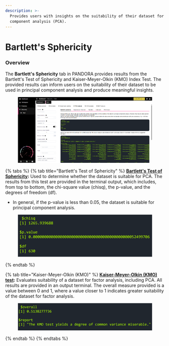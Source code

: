 ```yaml
---
description: >-
  Provides users with insights on the suitability of their dataset for principal
  component analysis (PCA).
---
```


# Bartlett's Sphericity

### Overview

The **Bartlett's Sphericity** tab in PANDORA provides results from the Bartlett's Test of Sphericity and Kaiser-Meyer-Olkin (KMO) Index Test. The provided results can inform users on the suitability of their dataset to be used in principal component analysis and produce meaningful insights.

<figure><img src="../../../.gitbook/assets/image (2).png" alt=""><figcaption></figcaption></figure>

{% tabs %}
{% tab title="Bartlett's Test of Sphericity" %}
[**Bartlett's Test of Sphericity**](https://en.wikipedia.org/wiki/Bartlett's_test)**:** Used to determine whether the dataset is suitable for PCA. The results from this test are provided in the terminal output, which includes, from top to bottom, the chi-square value (chisq), the p-value, and the degrees of freedom (df).

* In general, if the p-value is less than 0.05, the dataset is suitable for principal component analysis.

<figure><img src="../../../.gitbook/assets/PCA_Bartletts output.png" alt=""><figcaption></figcaption></figure>
{% endtab %}

{% tab title="Kaiser-Meyer-Olkin (KMO)" %}
[**Kaiser-Meyer-Olkin (KMO) test**](https://en.wikipedia.org/wiki/Kaiser%E2%80%93Meyer%E2%80%93Olkin_test)**:** Evaluates suitability of a dataset for factor analysis, including PCA. All results are provided in an output terminal. The overall measure provided is a value between 0 and 1, where a value closer to 1 indicates greater suitability of the dataset for factor analysis.

<figure><img src="../../../.gitbook/assets/PCA_KMO Output.png" alt=""><figcaption></figcaption></figure>
{% endtab %}
{% endtabs %}

